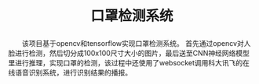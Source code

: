 #  <p align="center">口罩检测系统</p>
<div style="text-indent: 2em;">
  该项目基于opencv和tensorflow实现口罩检测系统。  
  首先通过opencv对人脸进行检测，然后切分成100x100尺寸大小的图片，最后送至CNN神经网络模型里进行推理，实现口罩的检测，该过程中还使用了websocket调用科大讯飞的在线语音识别系统，进行识别结果的播报。
